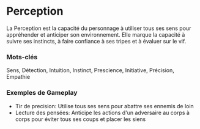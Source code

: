 # Perception

La Perception est la capacité du personnage à utiliser tous ses sens pour appréhender et anticiper son environnement. Elle marque la capacité à suivre ses instincts, à faire confiance à ses tripes et à évaluer sur le vif.

### Mots-clés

Sens, Détection, Intuition, Instinct, Prescience, Initiative, Précision, Empathie

### Exemples de Gameplay

* Tir de precision: Utilise tous ses sens pour abattre ses ennemis de loin
* Lecture des pensées: Anticipe les actions d'un adversaire au corps à corps pour éviter tous ses coups et placer les siens
